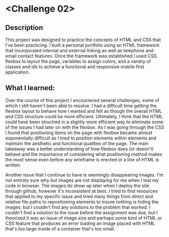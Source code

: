 # <Challenge 02>

## Description

This project was designed to practice the concepts of HTML and CSS that I've been practicing.  I built a personal portfolio using an HTML framework that incorporated internal and external linking as well as telephone and email contact features.  Once the framework was established I used CSS flexbox to layout the page, variables to assign colors, and a variety of classes and ids to achieve a functional and responsive mobile first application.  

## What I learned:

Over the course of this project I encountered several challenges, some of which I still haven't been able to resolve.  I had a difficult time getting the flexbox layout to behave how I wanted and felt as though the overall HTML and CSS structure could be more efficient.  Ultimately, I think that the HTML could have been structred in a slightly more efficient way to eliminate some of the issues I had later on with the flexbox.  As I was going through the CSS I found that positioning items on the page with flexbox became almost exponentially difficult as I tried to position elements within elements and maintain the aesthetic and functional qualities of the page.  The main takeaway was a better understanding of how flexbox does (or doesn't) behave and the importance of considering what positioning method makes the most sense even before any wireframe is erected or a line of HTML is written.

Another issue that I continue to have is seemingly disappearing images.  I'm not entirely sure why but images are not displaying for me when I test my code in browser.  The images do show up later when I deploy the site through github, however it's inconsistent at best.  I tried to find resources that applied to my specific issue and tried many things from direct and relative file paths to repositioning elements to insure nothing is hiding the images, but I couldn't find any solutions to the problem that worked.  I couldn't find a solution to the issue before the assignment was due, but I theorized it was an issue of image size and perhaps some kind of HTML or CSS feature that produces an error loading an image placed with HTML that's too large inside of a container that's too small.  

